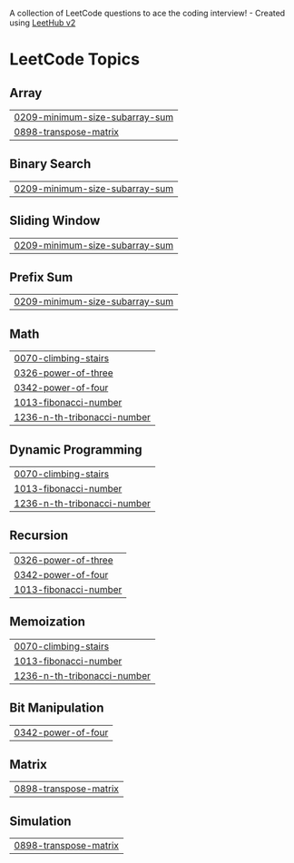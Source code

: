 A collection of LeetCode questions to ace the coding interview! - Created using [LeetHub v2](https://github.com/arunbhardwaj/LeetHub-2.0)
<!---LeetCode Topics Start-->
# LeetCode Topics
## Array
|  |
| ------- |
| [0209-minimum-size-subarray-sum](https://github.com/diyareddy6/Leetcode/tree/master/0209-minimum-size-subarray-sum) |
| [0898-transpose-matrix](https://github.com/diyareddy6/Leetcode/tree/master/0898-transpose-matrix) |
## Binary Search
|  |
| ------- |
| [0209-minimum-size-subarray-sum](https://github.com/diyareddy6/Leetcode/tree/master/0209-minimum-size-subarray-sum) |
## Sliding Window
|  |
| ------- |
| [0209-minimum-size-subarray-sum](https://github.com/diyareddy6/Leetcode/tree/master/0209-minimum-size-subarray-sum) |
## Prefix Sum
|  |
| ------- |
| [0209-minimum-size-subarray-sum](https://github.com/diyareddy6/Leetcode/tree/master/0209-minimum-size-subarray-sum) |
## Math
|  |
| ------- |
| [0070-climbing-stairs](https://github.com/diyareddy6/Leetcode/tree/master/0070-climbing-stairs) |
| [0326-power-of-three](https://github.com/diyareddy6/Leetcode/tree/master/0326-power-of-three) |
| [0342-power-of-four](https://github.com/diyareddy6/Leetcode/tree/master/0342-power-of-four) |
| [1013-fibonacci-number](https://github.com/diyareddy6/Leetcode/tree/master/1013-fibonacci-number) |
| [1236-n-th-tribonacci-number](https://github.com/diyareddy6/Leetcode/tree/master/1236-n-th-tribonacci-number) |
## Dynamic Programming
|  |
| ------- |
| [0070-climbing-stairs](https://github.com/diyareddy6/Leetcode/tree/master/0070-climbing-stairs) |
| [1013-fibonacci-number](https://github.com/diyareddy6/Leetcode/tree/master/1013-fibonacci-number) |
| [1236-n-th-tribonacci-number](https://github.com/diyareddy6/Leetcode/tree/master/1236-n-th-tribonacci-number) |
## Recursion
|  |
| ------- |
| [0326-power-of-three](https://github.com/diyareddy6/Leetcode/tree/master/0326-power-of-three) |
| [0342-power-of-four](https://github.com/diyareddy6/Leetcode/tree/master/0342-power-of-four) |
| [1013-fibonacci-number](https://github.com/diyareddy6/Leetcode/tree/master/1013-fibonacci-number) |
## Memoization
|  |
| ------- |
| [0070-climbing-stairs](https://github.com/diyareddy6/Leetcode/tree/master/0070-climbing-stairs) |
| [1013-fibonacci-number](https://github.com/diyareddy6/Leetcode/tree/master/1013-fibonacci-number) |
| [1236-n-th-tribonacci-number](https://github.com/diyareddy6/Leetcode/tree/master/1236-n-th-tribonacci-number) |
## Bit Manipulation
|  |
| ------- |
| [0342-power-of-four](https://github.com/diyareddy6/Leetcode/tree/master/0342-power-of-four) |
## Matrix
|  |
| ------- |
| [0898-transpose-matrix](https://github.com/diyareddy6/Leetcode/tree/master/0898-transpose-matrix) |
## Simulation
|  |
| ------- |
| [0898-transpose-matrix](https://github.com/diyareddy6/Leetcode/tree/master/0898-transpose-matrix) |
<!---LeetCode Topics End-->